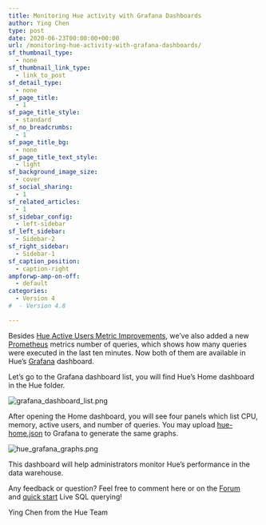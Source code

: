 ```yaml
---
title: Monitoring Hue activity with Grafana Dashboards
author: Ying Chen
type: post
date: 2020-06-23T00:00:00+00:00
url: /monitoring-hue-activity-with-grafana-dashboards/
sf_thumbnail_type:
  - none
sf_thumbnail_link_type:
  - link_to_post
sf_detail_type:
  - none
sf_page_title:
  - 1
sf_page_title_style:
  - standard
sf_no_breadcrumbs:
  - 1
sf_page_title_bg:
  - none
sf_page_title_text_style:
  - light
sf_background_image_size:
  - cover
sf_social_sharing:
  - 1
sf_related_articles:
  - 1
sf_sidebar_config:
  - left-sidebar
sf_left_sidebar:
  - Sidebar-2
sf_right_sidebar:
  - Sidebar-1
sf_caption_position:
  - caption-right
ampforwp-amp-on-off:
  - default
categories:
  - Version 4
#  - Version 4.8

---
```


Besides [Hue Active Users Metric Improvements](https://gethue.com/hue-active-users-metric-improvements/), we’ve also added a new [Prometheus](https://prometheus.io/) metrics number of queries, which shows how many queries were executed in the last ten minutes. Now both of them are available in Hue’s <a href="https://grafana.com/">Grafana</a> dashboard.

Let’s go to the Grafana dashboard list, you will find Hue’s Home dashboard in the Hue folder.

![grafana_dashboard_list.png](https://cdn.gethue.com/uploads/2020/06/grafana_dashboard_list.png)

After opening the Home dashboard, you will see four panels which list CPU, memory, active users, and number of queries. You may upload [hue-home.json](https://github.com/cloudera/hue/blob/master/tools/kubernetes/grafana/hue-home.json) to Grafana to generate the same graphs.

![hue_grafana_graphs.png](https://cdn.gethue.com/uploads/2020/06/hue_grafana_graphs.png)

This dashboard will help administrators monitor Hue’s performance in the data warehouse.

Any feedback or question? Feel free to comment here or on the [Forum](https://discourse.gethue.com/) and [quick start](https://docs.gethue.com/quickstart/) Live SQL querying!

Ying Chen from the Hue Team
